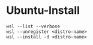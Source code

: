 # Ubuntu-Install
```
wsl --list --verbose
wsl --unregister <distro-name>
wsl --install -d <distro-name>
```
